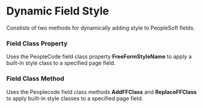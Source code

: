 # Dynamic Field Style

Constists of two methods for dynamically adding style to PeopleSoft fields.

### Field Class Property
Uses the PeopleCode field class property **FreeFormStyleName** to apply a built-in style class to a specified page field.

### Field Class Method
Uses the Peoplecode field class methods **AddFFClass** and **ReplaceFFClass** to apply built-in style classes to a specified page field.